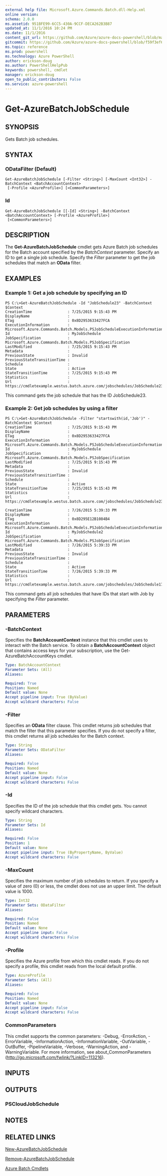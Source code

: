 ```yaml
---
external help file: Microsoft.Azure.Commands.Batch.dll-Help.xml
online version: 
schema: 2.0.0
ms.assetid: 951BFE99-6CC5-430A-9CCF-DECA262B3B87
updated_at: 11/1/2016 10:24 PM
ms.date: 11/1/2016
content_git_url: https://github.com/Azure/azure-docs-powershell/blob/master/azureps-cmdlets-docs/ResourceManager/AzureRM.Batch/v0.9.8/Get-AzureBatchJobSchedule.md
gitcommit: https://github.com/Azure/azure-docs-powershell/blob/f59f3ef60bc592383812213e69fd77ba950759ed/azureps-cmdlets-docs/ResourceManager/AzureRM.Batch/v0.9.8/Get-AzureBatchJobSchedule.md
ms.topic: reference
ms.prod: powershell
ms.technology: Azure PowerShell
author: erickson-doug
ms.author: PowerShellHelpPub
keywords: powershell, cmdlet
manager: erickson-doug
open_to_public_contributors: False
ms.service: azure-powershell
---
```


# Get-AzureBatchJobSchedule

## SYNOPSIS
Gets Batch job schedules.

## SYNTAX

### ODataFilter (Default)
```
Get-AzureBatchJobSchedule [-Filter <String>] [-MaxCount <Int32>] -BatchContext <BatchAccountContext>
 [-Profile <AzureProfile>] [<CommonParameters>]
```

### Id
```
Get-AzureBatchJobSchedule [[-Id] <String>] -BatchContext <BatchAccountContext> [-Profile <AzureProfile>]
 [<CommonParameters>]
```

## DESCRIPTION
The **Get-AzureBatchJobSchedule** cmdlet gets Azure Batch job schedules for the Batch account specified by the *BatchContext* parameter.
Specify an ID to get a single job schedule.
Specify the *Filter* parameter to get the job schedules that match an **OData** filter.

## EXAMPLES

### Example 1: Get a job schedule by specifying an ID
```
PS C:\>Get-AzureBatchJobSchedule -Id "JobSchedule23" -BatchContext $Context
CreationTime                : 7/25/2015 9:15:43 PM
DisplayName                 : 
ETag                        : 0x8D2953633427FCA
ExecutionInformation        : Microsoft.Azure.Commands.Batch.Models.PSJobScheduleExecutionInformation
Id                          : MyJobSchedule
JobSpecification            : Microsoft.Azure.Commands.Batch.Models.PSJobSpecification
LastModified                : 7/25/2015 9:15:43 PM
Metadata                    : 
PreviousState               : Invalid
PreviousStateTransitionTime : 
Schedule                    : 
State                       : Active
StateTransitionTime         : 7/25/2015 9:15:43 PM
Statistics                  : 
Url                         : https://cmdletexample.westus.batch.azure.com/jobschedules/JobSchedule23
```

This command gets the job schedule that has the ID JobSchedule23.

### Example 2: Get job schedules by using a filter
```
PS C:\>Get-AzureBatchJobSchedule -Filter "startswith(id,'Job')" -BatchContext $Context
CreationTime                : 7/25/2015 9:15:43 PM
DisplayName                 : 
ETag                        : 0x8D2953633427FCA
ExecutionInformation        : Microsoft.Azure.Commands.Batch.Models.PSJobScheduleExecutionInformation
Id                          : MyJobSchedule
JobSpecification            : Microsoft.Azure.Commands.Batch.Models.PSJobSpecification
LastModified                : 7/25/2015 9:15:43 PM
Metadata                    : 
PreviousState               : Invalid
PreviousStateTransitionTime : 
Schedule                    : 
State                       : Active
StateTransitionTime         : 7/25/2015 9:15:43 PM
Statistics                  : 
Url                         : https://cmdletexample.westus.batch.azure.com/jobschedules/JobSchedule23

CreationTime                : 7/26/2015 5:39:33 PM
DisplayName                 : 
ETag                        : 0x8D295E12B1084B4
ExecutionInformation        : Microsoft.Azure.Commands.Batch.Models.PSJobScheduleExecutionInformation
Id                          : MyJobSchedule2
JobSpecification            : Microsoft.Azure.Commands.Batch.Models.PSJobSpecification
LastModified                : 7/26/2015 5:39:33 PM
Metadata                    : 
PreviousState               : Invalid
PreviousStateTransitionTime : 
Schedule                    : 
State                       : Active
StateTransitionTime         : 7/26/2015 5:39:33 PM
Statistics                  : 
Url                         : https://cmdletexample.westus.batch.azure.com/jobschedules/JobSchedule17
```

This command gets all job schedules that have IDs that start with Job by specifying the *Filter* parameter.

## PARAMETERS

### -BatchContext
Specifies the **BatchAccountContext** instance that this cmdlet uses to interact with the Batch service.
To obtain a **BatchAccountContext** object that contains access keys for your subscription, use the Get-AzureBatchAccountKeys cmdlet.

```yaml
Type: BatchAccountContext
Parameter Sets: (All)
Aliases: 

Required: True
Position: Named
Default value: None
Accept pipeline input: True (ByValue)
Accept wildcard characters: False
```

### -Filter
Specifies an **OData** filter clause.
This cmdlet returns job schedules that match the filter that this parameter specifies.
If you do not specify a filter, this cmdlet returns all job schedules for the Batch context.

```yaml
Type: String
Parameter Sets: ODataFilter
Aliases: 

Required: False
Position: Named
Default value: None
Accept pipeline input: False
Accept wildcard characters: False
```

### -Id
Specifies the ID of the job schedule that this cmdlet gets.
You cannot specify wildcard characters.

```yaml
Type: String
Parameter Sets: Id
Aliases: 

Required: False
Position: 1
Default value: None
Accept pipeline input: True (ByPropertyName, ByValue)
Accept wildcard characters: False
```

### -MaxCount
Specifies the maximum number of job schedules to return.
If you specify a value of zero (0) or less, the cmdlet does not use an upper limit.
The default value is 1000.

```yaml
Type: Int32
Parameter Sets: ODataFilter
Aliases: 

Required: False
Position: Named
Default value: None
Accept pipeline input: False
Accept wildcard characters: False
```

### -Profile
Specifies the Azure profile from which this cmdlet reads.
If you do not specify a profile, this cmdlet reads from the local default profile.

```yaml
Type: AzureProfile
Parameter Sets: (All)
Aliases: 

Required: False
Position: Named
Default value: None
Accept pipeline input: False
Accept wildcard characters: False
```

### CommonParameters
This cmdlet supports the common parameters: -Debug, -ErrorAction, -ErrorVariable, -InformationAction, -InformationVariable, -OutVariable, -OutBuffer, -PipelineVariable, -Verbose, -WarningAction, and -WarningVariable. For more information, see about_CommonParameters (http://go.microsoft.com/fwlink/?LinkID=113216).

## INPUTS

## OUTPUTS

### PSCloudJobSchedule

## NOTES

## RELATED LINKS

[New-AzureBatchJobSchedule](xref:ResourceManager/AzureRM.Batch/v0.9.8/New-AzureBatchJobSchedule.md)

[Remove-AzureBatchJobSchedule](xref:ResourceManager/AzureRM.Batch/v0.9.8/Remove-AzureBatchJobSchedule.md)

[Azure Batch Cmdlets](xref:ResourceManager/AzureRM.Batch/v0.9.8/AzureRM.Batch.md)


